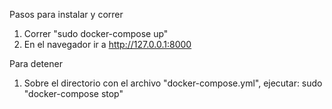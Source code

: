 Pasos para instalar y correr

1. Correr "sudo docker-compose up"
2. En el navegador ir a http://127.0.0.1:8000

Para detener

1. Sobre el directorio con el archivo "docker-compose.yml", ejecutar: sudo "docker-compose stop"